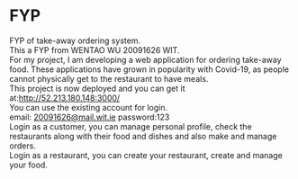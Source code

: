 # FYP
FYP of take-away ordering system.  
This a FYP from WENTAO WU 20091626 WIT.  
For my project, I am developing a web application for ordering take-away food. These applications have grown in popularity with Covid-19, as people cannot physically get to the restaurant to have meals.   
This project is now deployed and you can get it at:http://52.213.180.148:3000/  
You can use the existing account for login.  
email: 20091626@mail.wit.ie password:123  
Login as a customer, you can manage personal profile, check the restaurants along with their food and dishes and also make and manage orders.  
Login as a restaurant, you can create your restaurant, create and manage your food.  
